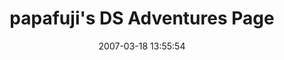 ---
date: 2007-03-18 13:55:54
link:
  source: delicious
  source_url: https://del.icio.us/roytang
  text: papafuji's DS Adventures Page
  url: http://gugusse.central.free.fr/papafuji/adventures.html#Classic%20Text%20Adventures
slug: papafuji-s-ds-adventures-page
source: delicious
tags:
- games
title: papafuji's DS Adventures Page
---